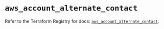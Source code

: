 # `aws_account_alternate_contact`

Refer to the Terraform Registry for docs: [`aws_account_alternate_contact`](https://registry.terraform.io/providers/hashicorp/aws/5.39.0/docs/resources/account_alternate_contact).
